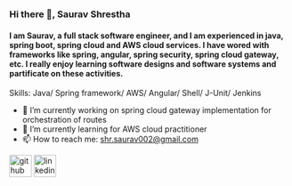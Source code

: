### Hi there 👋, Saurav Shrestha
#### I am Saurav, a full stack software engineer, and I am experienced in java, spring boot, spring cloud and AWS cloud services. I have wored with frameworks like spring, angular, spring security, spring cloud gateway, etc. I really enjoy learning software designs and software systems and partificate on these activities.

Skills: Java/ Spring framework/ AWS/ Angular/ Shell/ J-Unit/ Jenkins

- 🔭 I’m currently working on spring cloud gateway implementation for orchestration of routes 
- 🌱 I’m currently learning for AWS cloud practitioner 
- 📫 How to reach me: shr.saurav002@gmail.com 


[<img src='https://1000logos.net/wp-content/uploads/2021/05/GitHub-logo.png' alt='github' height='40'>](https://github.com/https://github.com/shrsaurav002)  [<img src='https://www.iconpacks.net/icons/2/free-linkedin-logo-icon-2430-thumb.png' alt='linkedin' height='40'>](https://www.linkedin.com/in/https://www.linkedin.com/in/saurav-shrestha-44b391206//)  


<!--
**shrsaurav002/shrsaurav002** is a ✨ _special_ ✨ repository because its `README.md` (this file) appears on your GitHub profile.

Here are some ideas to get you started:

- 🔭 I’m currently working on ...
- 🌱 I’m currently learning ...
- 👯 I’m looking to collaborate on ...
- 🤔 I’m looking for help with ...
- 💬 Ask me about ...
- 📫 How to reach me: ...
- 😄 Pronouns: ...
- ⚡ Fun fact: ...
-->

